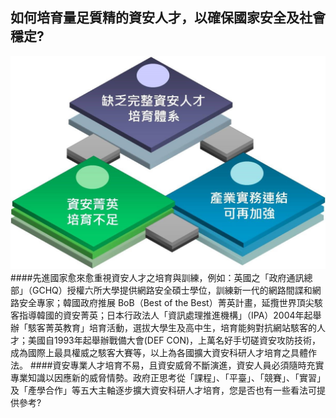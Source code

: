 ## 如何培育量足質精的資安人才，以確保國家安全及社會穩定?
![](132.jpg)
####先進國家愈來愈重視資安人才之培育與訓練，例如：英國之「政府通訊總部」（GCHQ）授權六所大學提供網路安全碩士學位，訓練新一代的網路間諜和網路安全專家；韓國政府推展 BoB（Best of the Best）菁英計畫，延攬世界頂尖駭客指導韓國的資安菁英；日本行政法人「資訊處理推進機構」（IPA）2004年起舉辦「駭客菁英教育」培育活動，選拔大學生及高中生，培育能夠對抗網站駭客的人才；美國自1993年起舉辦戰備大會(DEF CON)，上萬名好手切磋資安攻防技術，成為國際上最具權威之駭客大賽等，以上為各國擴大資安科研人才培育之具體作法。
####資安專業人才培育不易，且資安威脅不斷演進，資安人員必須隨時充實專業知識以因應新的威脅情勢。政府正思考從「課程」、「平臺」、「競賽」、「實習」及「產學合作」等五大主軸逐步擴大資安科研人才培育，您是否也有一些看法可提供參考?
